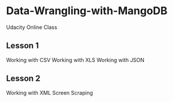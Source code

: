 # Data-Wrangling-with-MangoDB
Udacity Online Class

## Lesson 1
Working with CSV
Working with XLS
Working with JSON

## Lesson 2
Working with XML
Screen Scraping 
